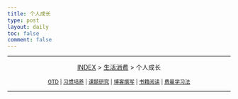 ```yaml
---
title: 个人成长
type: post
layout: daily
toc: false
comment: false
---
```

---
<span><center>[INDEX](/gknows/index) > [生活消费](/gknows/生活消费) > 个人成长</center></span>

<small><center>[GTD](/gknows/gtd) | [习惯培养](/gknows/习惯培养) | [课题研究](/gknows/课题研究) | [博客撰写](/gknows/博客撰写) | [书籍阅读](/gknows/书籍阅读) | [费曼学习法](/gknows/费曼学习法)</center></small>

---
